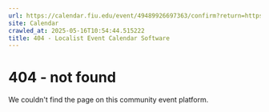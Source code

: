 ```yaml
---
url: https://calendar.fiu.edu/event/49489926697363/confirm?return=https%3A%2F%2Fcalendar.fiu.edu%2Fevent%2Ffiscal-year-end-2025-deadline-memo
site: Calendar
crawled_at: 2025-05-16T10:54:44.515222
title: 404 - Localist Event Calendar Software
---
```


# 404 - not found
We couldn't find the page on this community event platform.
